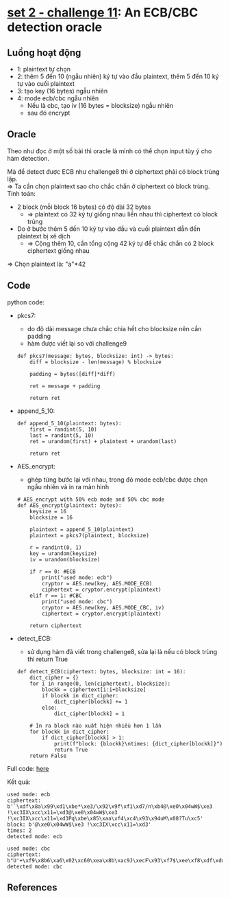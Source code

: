 # **[set 2 - challenge 11](https://cryptopals.com/sets/2/challenges/11): An ECB/CBC detection oracle**

## Luồng hoạt động
- 1: plaintext tự chọn
- 2: thêm 5 đến 10 (ngẫu nhiên) ký tự vào đầu plaintext, thêm 5 đến 10 ký tự vào cuối plaintext
- 3: tạo key (16 bytes) ngẫu nhiên
- 4: mode ecb/cbc ngẫu nhiên
    - Nếu là cbc, tạo iv (16 bytes = blocksize) ngẫu nhiên
    - sau đó encrypt

## Oracle
Theo như đọc ở một số bài thì oracle là mình có thể chọn input tùy ý cho hàm detection.

Mà để detect được ECB như challenge8 thì ở ciphertext phải có block trùng lặp.\
=> Ta cần chọn plaintext sao cho chắc chắn ở ciphertext có block trùng. Tính toán:
- 2 block (mỗi block 16 bytes) có độ dài 32 bytes
    - => plaintext có 32 ký tự giống nhau liền nhau thì ciphertext có block trùng
- Do ở bước thêm 5 đến 10 ký tự vào đầu và cuối plaintext dẫn đến plaintext bị xê dịch
    - => Cộng thêm 10, cần tổng cộng 42 ký tự để chắc chắn có 2 block ciphertext giống nhau

=> Chọn plaintext là: "a"*42

## Code
python code:
- pkcs7:
    - do độ dài message chưa chắc chia hết cho blocksize nên cần padding
    - hàm được viết lại so với challenge9
    ```
    def pkcs7(message: bytes, blocksize: int) -> bytes:
        diff = blocksize - len(message) % blocksize

        padding = bytes([diff]*diff)

        ret = message + padding

        return ret
    ```

- append_5_10:
    ```
    def append_5_10(plaintext: bytes):
        first = randint(5, 10)
        last = randint(5, 10)
        ret = urandom(first) + plaintext + urandom(last)

        return ret
    ```
- AES_encrypt:
    - ghép từng bước lại với nhau, trong đó mode ecb/cbc được chọn ngẫu nhiên và in ra màn hình
    ```
    # AES_encrypt with 50% ecb mode and 50% cbc mode
    def AES_encrypt(plaintext: bytes):
        keysize = 16
        blocksize = 16

        plaintext = append_5_10(plaintext)
        plaintext = pkcs7(plaintext, blocksize)

        r = randint(0, 1)
        key = urandom(keysize)
        iv = urandom(blocksize)

        if r == 0: #ECB
            print("used mode: ecb")
            cryptor = AES.new(key, AES.MODE_ECB)
            ciphertext = cryptor.encrypt(plaintext)
        elif r == 1: #CBC
            print("used mode: cbc")
            cryptor = AES.new(key, AES.MODE_CBC, iv)
            ciphertext = cryptor.encrypt(plaintext)

        return ciphertext
    ```
- detect_ECB:
    - sử dụng hàm đã viết trong challenge8, sửa lại là nếu có block trùng thì return True
    ```
    def detect_ECB(ciphertext: bytes, blocksize: int = 16):
        dict_cipher = {}
        for i in range(0, len(ciphertext), blocksize):
            blockk = ciphertext[i:i+blocksize]
            if blockk in dict_cipher:
                dict_cipher[blockk] += 1
            else:
                dict_cipher[blockk] = 1

        # In ra block nào xuất hiện nhiều hơn 1 lần
        for blockk in dict_cipher:
            if dict_cipher[blockk] > 1:
                print(f"block: {blockk}\ntimes: {dict_cipher[blockk]}")
                return True
        return False
    ```
Full code: [here](./challenge11.py)

Kết quả:
```
used mode: ecb
ciphertext: b'`\xdf\x8a\x99\xd1\xbe*\xe3/\x92\x9f\xf1\xd7/n\xb4@\xe0\x04wW$\xe3 !\xc3IX\xcc\x11=\xd3@\xe0\x04wW$\xe3 !\xc3IX\xcc\x11=\xd3Pq\xbe\x85\xaa\xf4\xc4\x93\x94uM\x08?Tu\xc5'
block: b'@\xe0\x04wW$\xe3 !\xc3IX\xcc\x11=\xd3'
times: 2
detected mode: ecb
```
```
used mode: cbc
ciphertext: b"U'+\xf9\x8b6\xa6\x02\xc60\xea\x8b\xac9J\xecF\x93\xf7$\xee\xf8\xdf\xdd\x8c.\x07\xcfK\x8a5\x10\x82s_\xe9\xe4\x0e\xa6\xa7P'\x96\xf3\xf6\xf3\xeaw\x9b\xe9\xcd\xf8\xc2\xf4\x8b\r\x18cG\x8d\xbeK0\x15"
detected mode: cbc
```

## References
